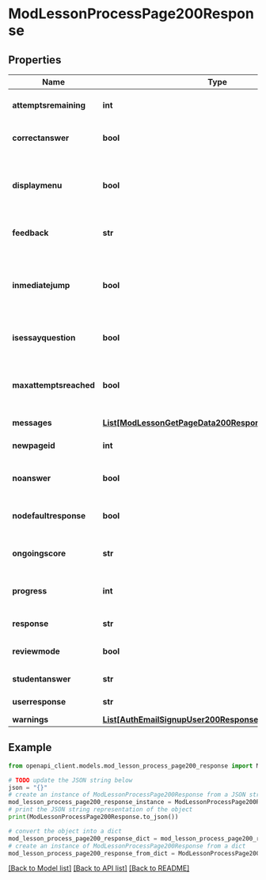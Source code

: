 # ModLessonProcessPage200Response


## Properties

Name | Type | Description | Notes
------------ | ------------- | ------------- | -------------
**attemptsremaining** | **int** | Number of attempts remaining. | [default to null]
**correctanswer** | **bool** | Whether the answer is correct. | [default to False]
**displaymenu** | **bool** | Whether we should display the menu or not in this page. | 
**feedback** | **str** | The response feedback. | [default to 'null']
**inmediatejump** | **bool** | Whether the page processing redirect directly to anoter page. | [default to False]
**isessayquestion** | **bool** | Whether is a essay question. | [default to False]
**maxattemptsreached** | **bool** | Whether we reachered the max number of attempts. | [default to False]
**messages** | [**List[ModLessonGetPageData200ResponseMessagesInner]**](ModLessonGetPageData200ResponseMessagesInner.md) |  | 
**newpageid** | **int** | New page id (if a jump was made). | [default to null]
**noanswer** | **bool** | Whether there aren&#39;t answers. | [default to False]
**nodefaultresponse** | **bool** | Whether there is not a default response. | [default to False]
**ongoingscore** | **str** | The ongoing message. | [default to 'null']
**progress** | **int** | Progress percentage in the lesson. | [default to null]
**response** | **str** | The response. | [default to 'null']
**reviewmode** | **bool** | Whether the user is reviewing. | [default to False]
**studentanswer** | **str** | The student answer. | [default to 'null']
**userresponse** | **str** | The user response. | [default to 'null']
**warnings** | [**List[AuthEmailSignupUser200ResponseWarningsInner]**](AuthEmailSignupUser200ResponseWarningsInner.md) |  | [optional] 

## Example

```python
from openapi_client.models.mod_lesson_process_page200_response import ModLessonProcessPage200Response

# TODO update the JSON string below
json = "{}"
# create an instance of ModLessonProcessPage200Response from a JSON string
mod_lesson_process_page200_response_instance = ModLessonProcessPage200Response.from_json(json)
# print the JSON string representation of the object
print(ModLessonProcessPage200Response.to_json())

# convert the object into a dict
mod_lesson_process_page200_response_dict = mod_lesson_process_page200_response_instance.to_dict()
# create an instance of ModLessonProcessPage200Response from a dict
mod_lesson_process_page200_response_from_dict = ModLessonProcessPage200Response.from_dict(mod_lesson_process_page200_response_dict)
```
[[Back to Model list]](../README.md#documentation-for-models) [[Back to API list]](../README.md#documentation-for-api-endpoints) [[Back to README]](../README.md)


